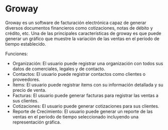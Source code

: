 # Groway

Groway es un software de facturación electrónica capaz de generar diversos documentos financieros como cotizaciones, notas de débito y crédito, etc.
Una de las principales características de groway es que puede generar un gráfico que muestre la variación de las ventas en el período de tiempo establecido.

Funciones:

  - Organización: El usuario puede registrar una organización con todos sus datos de comerciales, legales y de contacto.
  - Contactos: El usuario puede registrar contactos como clientes o proveedores.
  - Ítems: El usuario puede registrar ítems con su información detallada y su precio de venta.
  - Facturas: El usuario puede generar facturas para registrar las ventas a sus clientes.
  - Cotizaciones: El usuario puede generar cotizaciones para sus clientes.
  - Reporte de Crecimiento: El usuario puede generar un reporte de las ventas en el periodo de tiempo seleccionado incluyendo una representación gráfica.


